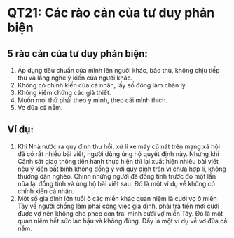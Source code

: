 # QT21: Các rào cản của tư duy phản biện

## 5 rào cản của tư duy phản biện:
1. Áp dụng tiêu chuẩn của mình lên người khác, bảo thủ, không chịu tiếp thu và lắng nghe ý kiến của người khác.
2. Không có chính kiến của cá nhân, lấy số đông làm chân lý.
3. Không kiểm chứng các giả thiết.
4. Muốn mọi thứ phải theo ý mình, theo cái mình thích.
5. Vơ đũa cả nắm.

## Ví dụ:
1. Khi Nhà nước ra quy định thu hồi, xử lí xe máy cũ nát trên mạng xã hội đã có rất nhiều bài viết, người dùng ủng hộ quyết định này. Nhưng khi Cảnh sát giao thông tiến hành thực hiện thì lại xuất hiện nhiều bài viết nêu ý kiến bất bình không đồng ý với quy định trên vì chưa hợp lí, không thương dân nghèo. Chính những người đã đồng tình trước đó một lần nữa lại đồng tình và ủng hộ bài viết sau. Đó là một ví dụ về không có chính kiến cá nhân.
2. Một số gia đình lớn tuổi ở các miền khác quan niệm là cưới vợ ở miền Tây về người chồng làm phải công việc gia đình, phải trả tiền mới cưới được vợ nên không cho phép con trai mình cưới vợ miền Tây. Đó là một quan niệm hết sức lạc hậu và không đúng. Đấy là một ví dụ về vơ đũa cả nắm.
